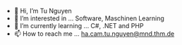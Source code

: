- 👋 Hi, I’m Tu Nguyen
- 👀 I’m interested in ... Software, Maschinen Learning 
- 🌱 I’m currently learning ... C#, .NET and PHP
- 📫 How to reach me ... ha.cam.tu.nguyen@mnd.thm.de
